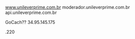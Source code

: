 www.unileverprime.com.br
moderador.unileverprime.com.br
api.unileverprime.com.br

GoCach?? 34.95.145.175

.220
